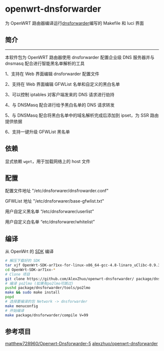 # openwrt-dnsforwarder

为 OpenWRT 路由器编译运行[dnsforwarder][a]编写的 Makefile 和 luci 界面

## 简介

---

本软件包为 OpenWRT 路由器使用 dnsforwarder 配置企业级 DNS 服务器并与 dnsmasq 配合进行智能黑名单解析的工具

1、支持在 Web 界面编辑 dnsforwarder 配置文件

2、支持在 Web 界面编辑 GFWList 名单和自定义的黑白名单

3、可以控制 iptables 对客户端发来的 DNS 请求进行劫持

4、与 DNSMasq 配合进行给予黑白名单的 DNS 请求转发

5、与 DNSMasq 配合将黑白名单中的域名解析完成后添加到 ipset，为 SSR 路由提供依据

6、支持一键升级 GFWList 黑名单

## 依赖

显式依赖 `wget`，用于加载网络上的 host 文件

## 配置

配置文件地址 "/etc/dnsforwarer/dnsfrowarder.conf"

GFWList 地址 "/etc/dnsforwarer/base-gfwlist.txt"

用户自定义黑名单 “/etc/dnsforwarer/userlist”

用户自定义白名单 “etc/dnsforwarer/whitelist”

## 编译

从 OpenWrt 的 [SDK][openwrt-sdk] 编译

```bash
# 解压下载好的 SDK
tar xjf OpenWrt-SDK-ar71xx-for-linux-x86_64-gcc-4.8-linaro_uClibc-0.9.33.2.tar.bz2
cd OpenWrt-SDK-ar71xx-*
# Clone 项目
git clone https://github.com/AlexZhuo/openwrt-dnsforwarder/ package/dnsforwarder
# 编译 po2lmo (如果有po2lmo可跳过)
pushd package/dnsforwarder/tools/po2lmo
make && sudo make install
popd
# 选择要编译的包 Network -> dnsforwarder
make menuconfig
# 开始编译
make package/dnsforwarder/compile V=99
```

## 参考项目

[matthew728960/Openwrt-Dnsforwarder-5][matthew728960]
[alexzhuo/openwrt-dnsforwarder][alexzhuo]

[a]: https://github.com/holmium/dnsforwarder
[openwrt-sdk]: https://wiki.openwrt.org/doc/howto/obtain.firmware.sdk
[matthew728960]: https://github.com/matthew728960/Openwrt-Dnsforwarder-5
[alexzhuo]: https://github.com/AlexZhuo/openwrt-dnsforwarder
